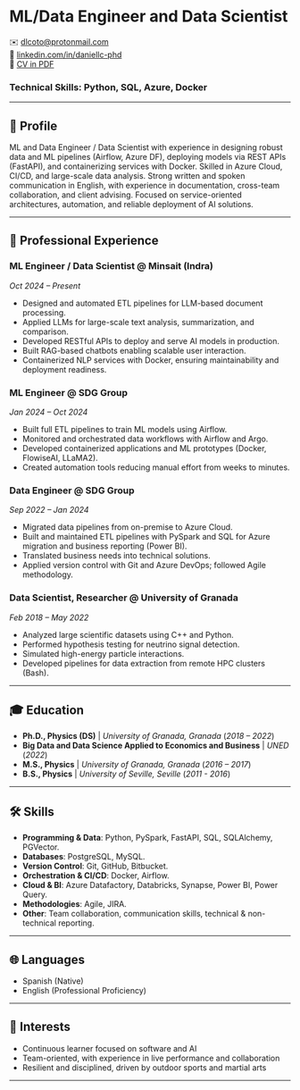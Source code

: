 # ML/Data Engineer and Data Scientist

✉️ [dlcoto@protonmail.com](mailto:dlcoto@protonmail.com)  
🔗 [linkedin.com/in/daniellc-phd](http://linkedin.com/in/daniellc-phd)  
📑 [CV in PDF](./assets/DanielLC_CV.pdf)


### Technical Skills: Python, SQL, Azure, Docker

---

## 👤 Profile
ML and Data Engineer / Data Scientist with experience in designing robust data and ML pipelines (Airflow, Azure DF), deploying models via REST APIs (FastAPI), and containerizing services with Docker. Skilled in Azure Cloud, CI/CD, and large-scale data analysis. Strong written and spoken communication in English, with experience in documentation, cross-team collaboration, and client advising. Focused on service-oriented architectures, automation, and reliable deployment of AI solutions. 

---


## 💼 Professional Experience

### **ML Engineer / Data Scientist** @ **Minsait (Indra)**
*Oct 2024 – Present*  
- Designed and automated ETL pipelines for LLM-based document processing.
- Applied LLMs for large-scale text analysis, summarization, and comparison.
- Developed RESTful APIs to deploy and serve AI models in production.
- Built RAG-based chatbots enabling scalable user interaction.
- Containerized NLP services with Docker, ensuring maintainability and deployment readiness.
  

### **ML Engineer** @ **SDG Group**
*Jan 2024 – Oct 2024*
- Built full ETL pipelines to train ML models using Airflow.  
- Monitored and orchestrated data workflows with Airflow and Argo.  
- Developed containerized applications and ML prototypes (Docker, FlowiseAI, LLaMA2).  
- Created automation tools reducing manual effort from weeks to minutes.  

### **Data Engineer** @ **SDG Group**
*Sep 2022 – Jan 2024*  
- Migrated data pipelines from on-premise to Azure Cloud.  
- Built and maintained ETL pipelines with PySpark and SQL for Azure migration and business reporting (Power BI).  
- Translated business needs into technical solutions.  
- Applied version control with Git and Azure DevOps; followed Agile methodology.  

### **Data Scientist, Researcher** @ **University of Granada**
*Feb 2018 – May 2022*  
- Analyzed large scientific datasets using C++ and Python.  
- Performed hypothesis testing for neutrino signal detection.  
- Simulated high-energy particle interactions.  
- Developed pipelines for data extraction from remote HPC clusters (Bash).

---
  
## 🎓 Education
- **Ph.D., Physics (DS)** | *University of Granada, Granada*  (_2018 – 2022_)
- **Big Data and Data Science Applied to Economics and Business** | *UNED* (_2022_)
- **M.S., Physics** | *University of Granada, Granada*  (_2016 – 2017_)
- **B.S., Physics** | *University of Seville, Seville* (_2011 - 2016_)

---

## 🛠 Skills
- **Programming & Data**: Python, PySpark, FastAPI, SQL, SQLAlchemy, PGVector.
- **Databases**: PostgreSQL, MySQL.
- **Version Control**: Git, GitHub, Bitbucket.
- **Orchestration & CI/CD**: Docker, Airflow.
- **Cloud & BI**: Azure Datafactory, Databricks, Synapse, Power BI, Power Query.
- **Methodologies**: Agile, JIRA.
- **Other**: Team collaboration, communication skills, technical & non-technical reporting.

---

## 🌐 Languages
- Spanish (Native)  
- English (Professional Proficiency)  

---

## 🎯 Interests
- Continuous learner focused on software and AI  
- Team-oriented, with experience in live performance and collaboration  
- Resilient and disciplined, driven by outdoor sports and martial arts  

---


